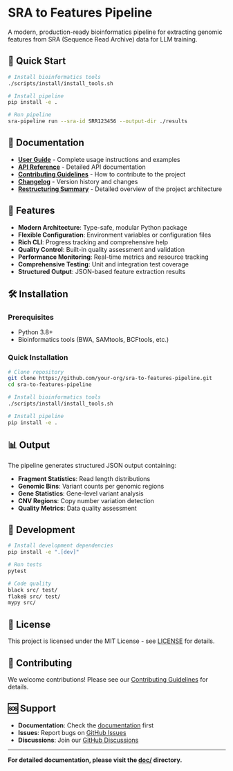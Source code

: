 # SRA to Features Pipeline

A modern, production-ready bioinformatics pipeline for extracting genomic features from SRA (Sequence Read Archive) data for LLM training.

## 🚀 Quick Start

```bash
# Install bioinformatics tools
./scripts/install/install_tools.sh

# Install pipeline
pip install -e .

# Run pipeline
sra-pipeline run --sra-id SRR123456 --output-dir ./results
```

## 📖 Documentation

- **[User Guide](doc/user_guide/)** - Complete usage instructions and examples
- **[API Reference](doc/api/)** - Detailed API documentation
- **[Contributing Guidelines](doc/CONTRIBUTING.md)** - How to contribute to the project
- **[Changelog](doc/CHANGELOG.md)** - Version history and changes
- **[Restructuring Summary](doc/RESTRUCTURING_SUMMARY.md)** - Detailed overview of the project architecture

## 🎯 Features

- **Modern Architecture**: Type-safe, modular Python package
- **Flexible Configuration**: Environment variables or configuration files
- **Rich CLI**: Progress tracking and comprehensive help
- **Quality Control**: Built-in quality assessment and validation
- **Performance Monitoring**: Real-time metrics and resource tracking
- **Comprehensive Testing**: Unit and integration test coverage
- **Structured Output**: JSON-based feature extraction results

## 🛠️ Installation

### Prerequisites

- Python 3.8+
- Bioinformatics tools (BWA, SAMtools, BCFtools, etc.)

### Quick Installation

```bash
# Clone repository
git clone https://github.com/your-org/sra-to-features-pipeline.git
cd sra-to-features-pipeline

# Install bioinformatics tools
./scripts/install/install_tools.sh

# Install pipeline
pip install -e .
```

## 📊 Output

The pipeline generates structured JSON output containing:

- **Fragment Statistics**: Read length distributions
- **Genomic Bins**: Variant counts per genomic regions
- **Gene Statistics**: Gene-level variant analysis
- **CNV Regions**: Copy number variation detection
- **Quality Metrics**: Data quality assessment

## 🔧 Development

```bash
# Install development dependencies
pip install -e ".[dev]"

# Run tests
pytest

# Code quality
black src/ test/
flake8 src/ test/
mypy src/
```

## 📄 License

This project is licensed under the MIT License - see [LICENSE](doc/LICENSE) for details.

## 🤝 Contributing

We welcome contributions! Please see our [Contributing Guidelines](doc/CONTRIBUTING.md) for details.

## 🆘 Support

- **Documentation**: Check the [documentation](doc/) first
- **Issues**: Report bugs on [GitHub Issues](https://github.com/your-org/sra-to-features-pipeline/issues)
- **Discussions**: Join our [GitHub Discussions](https://github.com/your-org/sra-to-features-pipeline/discussions)

---

**For detailed documentation, please visit the [doc/](doc/) directory.**

